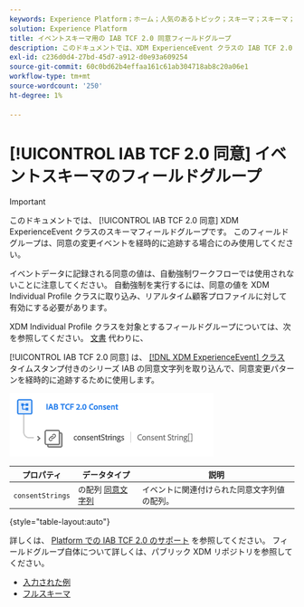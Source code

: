 ```yaml
---
keywords: Experience Platform；ホーム；人気のあるトピック；スキーマ；スキーマ；XDM;ExperienceEvent；フィールド；スキーマ；スキーマ；スキーマデザイン；フィールドグループ；フィールドグループ；iab;tcf；同意；
solution: Experience Platform
title: イベントスキーマ用の IAB TCF 2.0 同意フィールドグループ
description: このドキュメントでは、XDM ExperienceEvent クラスの IAB TCF 2.0 同意スキーマフィールドグループの概要を説明します。
exl-id: c236d0d4-27bd-45d7-a912-d0e93a609254
source-git-commit: 60c0bd62b4effaa161c61ab304718ab8c20a06e1
workflow-type: tm+mt
source-wordcount: '250'
ht-degree: 1%

---
```


# [!UICONTROL IAB TCF 2.0 同意] イベントスキーマのフィールドグループ

>[!IMPORTANT]
>
>このドキュメントでは、 [!UICONTROL IAB TCF 2.0 同意] XDM ExperienceEvent クラスのスキーマフィールドグループです。 このフィールドグループは、同意の変更イベントを経時的に追跡する場合にのみ使用してください。
>
>イベントデータに記録される同意の値は、自動強制ワークフローでは使用されないことに注意してください。 自動強制を実行するには、同意の値を XDM Individual Profile クラスに取り込み、リアルタイム顧客プロファイルに対して有効にする必要があります。
>
>XDM Individual Profile クラスを対象とするフィールドグループについては、次を参照してください。 [文書](../profile/iab.md) 代わりに、

[!UICONTROL IAB TCF 2.0 同意] は、 [[!DNL XDM ExperienceEvent] クラス](../../classes/experienceevent.md) タイムスタンプ付きのシリーズ IAB の同意文字列を取り込んで、同意変更パターンを経時的に追跡するために使用します。

![](../../images/field-groups/iab-event.png)

| プロパティ | データタイプ | 説明 |
| --- | --- | --- |
| `consentStrings` | の配列 [同意文字列](../../data-types/consent-string.md) | イベントに関連付けられた同意文字列値の配列。 |

{style="table-layout:auto"}

詳しくは、 [Platform での IAB TCF 2.0 のサポート](../../../landing/governance-privacy-security/consent/iab/overview.md) を参照してください。 フィールドグループ自体について詳しくは、パブリック XDM リポジトリを参照してください。

* [入力された例](https://github.com/adobe/xdm/blob/master/components/fieldgroups/experience-event/experienceevent-privacy.example.1.json)
* [フルスキーマ](https://github.com/adobe/xdm/blob/master/components/fieldgroups/experience-event/experienceevent-privacy.schema.json)
